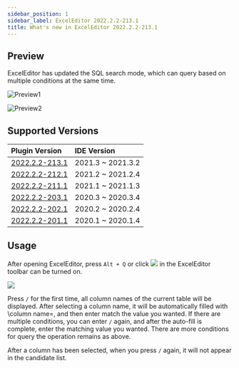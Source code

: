 ```yaml
---
sidebar_position: 1
sidebar_label: ExcelEditor 2022.2.2-213.1
title: What's new in ExcelEditor 2022.2.2-213.1
---
```


## Preview 

ExcelEditor has updated the SQL search mode, which can query based on multiple conditions at the same time.

![Preview1](https://user-images.githubusercontent.com/28687074/158058906-bf355e85-71cf-475f-9814-5ef5ea98faba.gif)

![Preview2](https://user-images.githubusercontent.com/28687074/158058915-70cec3ec-872c-45a7-aa7d-dd68d735d953.gif)

## Supported Versions

| Plugin Version        | IDE Version                                   |
|:-------------|:----------------------------------------------|
| [2022.2.2-213.1](https://plugins.jetbrains.com/plugin/18663-exceleditor/versions/stable/163301)  | 2021.3 ~ 2021.3.2 |
| [2022.2.2-212.1](https://plugins.jetbrains.com/plugin/18663-exceleditor/versions/stable/163299)  | 2021.2 ~ 2021.2.4 |
| [2022.2.2-211.1](https://plugins.jetbrains.com/plugin/18663-exceleditor/versions/stable/163296)  | 2021.1 ~ 2021.1.3 |
| [2022.2.2-203.1](https://plugins.jetbrains.com/plugin/18663-exceleditor/versions/stable/163293)  | 2020.3 ~ 2020.3.4 |
| [2022.2.2-202.1](https://plugins.jetbrains.com/plugin/18663-exceleditor/versions/stable/163292)  | 2020.2 ~ 2020.2.4 |
| [2022.2.2-201.1](https://plugins.jetbrains.com/plugin/18663-exceleditor/versions/stable/163289)  | 2020.1 ~ 2020.1.4 |

## Usage 

After opening ExcelEditor, press `Alt + Q` or click ![](https://user-images.githubusercontent.com/28687074/158059969-51eeb68c-f0f4-44bb-bcd8-e4413c63fca6.svg) 
in the ExcelEditor toolbar can be turned on.

![](https://user-images.githubusercontent.com/28687074/158205245-821cb56c-9691-44e2-9448-821b1bd5ec21.png)

Press `/` for the first time, all column names of the current table will be displayed. After selecting a column name, 
it will be automatically filled with \column name=\, and then enter
match the value you wanted. If there are multiple conditions, you can 
enter `/` again, and after the auto-fill is complete, enter the matching value you wanted. 
There are more conditions for query the operation remains as above.

After a column has been selected, when you press `/` again, 
it will not appear in the candidate list.